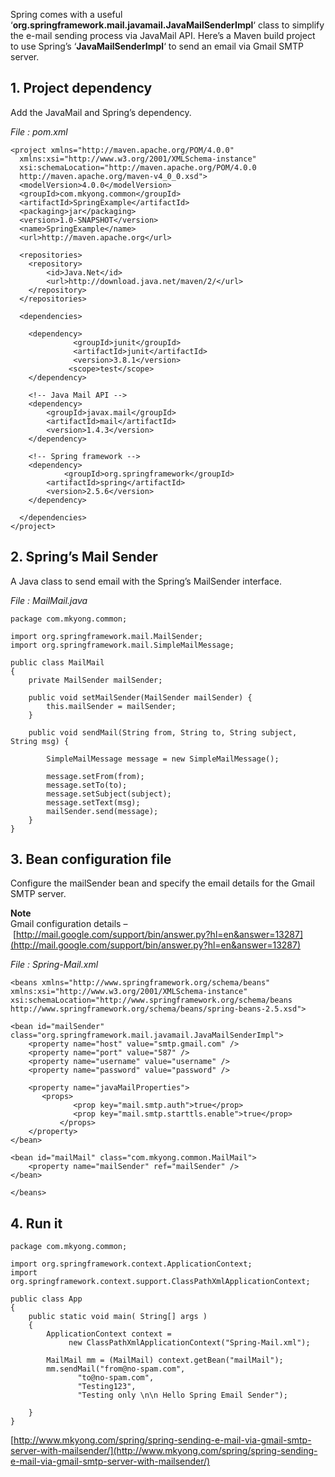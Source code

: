 Spring comes with a useful ‘**org.springframework.mail.javamail.JavaMailSenderImpl**‘ class to simplify the e-mail sending process via JavaMail API. Here’s a Maven build project to use Spring’s ‘**JavaMailSenderImpl**‘ to send an email via Gmail SMTP server.

## 1\. Project dependency

Add the JavaMail and Spring’s dependency.

_File : pom.xml_

    <project xmlns="http://maven.apache.org/POM/4.0.0"
      xmlns:xsi="http://www.w3.org/2001/XMLSchema-instance"
      xsi:schemaLocation="http://maven.apache.org/POM/4.0.0
      http://maven.apache.org/maven-v4_0_0.xsd">
      <modelVersion>4.0.0</modelVersion>
      <groupId>com.mkyong.common</groupId>
      <artifactId>SpringExample</artifactId>
      <packaging>jar</packaging>
      <version>1.0-SNAPSHOT</version>
      <name>SpringExample</name>
      <url>http://maven.apache.org</url>

      <repositories>
      	<repository>
      		<id>Java.Net</id>
      		<url>http://download.java.net/maven/2/</url>
      	</repository>
      </repositories>

      <dependencies>

        <dependency>
                  <groupId>junit</groupId>
                  <artifactId>junit</artifactId>
                  <version>3.8.1</version>
                 <scope>test</scope>
        </dependency>

        <!-- Java Mail API -->
        <dependency>
    	    <groupId>javax.mail</groupId>
    	    <artifactId>mail</artifactId>
    	    <version>1.4.3</version>
        </dependency>

        <!-- Spring framework -->
        <dependency>
         	    <groupId>org.springframework</groupId>
    	    <artifactId>spring</artifactId>
    	    <version>2.5.6</version>
        </dependency>

      </dependencies>
    </project>

## 2\. Spring’s Mail Sender

A Java class to send email with the Spring’s MailSender interface.

_File : MailMail.java_

    package com.mkyong.common;

    import org.springframework.mail.MailSender;
    import org.springframework.mail.SimpleMailMessage;

    public class MailMail
    {
    	private MailSender mailSender;

    	public void setMailSender(MailSender mailSender) {
    		this.mailSender = mailSender;
    	}

    	public void sendMail(String from, String to, String subject, String msg) {

    		SimpleMailMessage message = new SimpleMailMessage();

    		message.setFrom(from);
    		message.setTo(to);
    		message.setSubject(subject);
    		message.setText(msg);
    		mailSender.send(message);
    	}
    }

## 3\. Bean configuration file

Configure the mailSender bean and specify the email details for the Gmail SMTP server.

**Note**  
Gmail configuration details – [http://mail.google.com/support/bin/answer.py?hl=en&answer=13287](http://mail.google.com/support/bin/answer.py?hl=en&answer=13287)

_File : Spring-Mail.xml_

    <beans xmlns="http://www.springframework.org/schema/beans"
    xmlns:xsi="http://www.w3.org/2001/XMLSchema-instance"
    xsi:schemaLocation="http://www.springframework.org/schema/beans
    http://www.springframework.org/schema/beans/spring-beans-2.5.xsd">

    <bean id="mailSender" class="org.springframework.mail.javamail.JavaMailSenderImpl">
    	<property name="host" value="smtp.gmail.com" />
    	<property name="port" value="587" />
    	<property name="username" value="username" />
    	<property name="password" value="password" />

    	<property name="javaMailProperties">
    	   <props>
           	      <prop key="mail.smtp.auth">true</prop>
           	      <prop key="mail.smtp.starttls.enable">true</prop>
           	   </props>
    	</property>
    </bean>

    <bean id="mailMail" class="com.mkyong.common.MailMail">
    	<property name="mailSender" ref="mailSender" />
    </bean>

    </beans>

## 4\. Run it

    package com.mkyong.common;

    import org.springframework.context.ApplicationContext;
    import org.springframework.context.support.ClassPathXmlApplicationContext;

    public class App
    {
        public static void main( String[] args )
        {
        	ApplicationContext context =
                 new ClassPathXmlApplicationContext("Spring-Mail.xml");

        	MailMail mm = (MailMail) context.getBean("mailMail");
            mm.sendMail("from@no-spam.com",
        		   "to@no-spam.com",
        		   "Testing123",
        		   "Testing only \n\n Hello Spring Email Sender");

        }
    }

[http://www.mkyong.com/spring/spring-sending-e-mail-via-gmail-smtp-server-with-mailsender/](http://www.mkyong.com/spring/spring-sending-e-mail-via-gmail-smtp-server-with-mailsender/)
